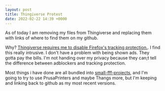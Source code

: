 ```yaml
---
layout: post
title: Thingiverse Protest
date: 2022-02-22 14:39 +0000
---
```


As of today I am removing my files from Thingiverse and replacing them with links of where to find them on my github.

Why? [Thingiverse requires me to disable Firefox's tracking protection.](https://www.reddit.com/r/3Dprinting/comments/sy4hvw/thingiverse_now_doesnt_allow_download_if_i_have/). I find this really intrusive. I don't have a problem with being shown ads. They gotta pay the bills. I'm not handing over my privacy because they can;t tell the difference between adblockers and tracking protection.

Most things i have done are all bundled into [small-fff-projects](https://github.com/strayr/small-fff-projects), and I'm going to try to use PrusaPrinters and maybe Thangs more, but I'm keeping and linking back to github as my most recent versions.